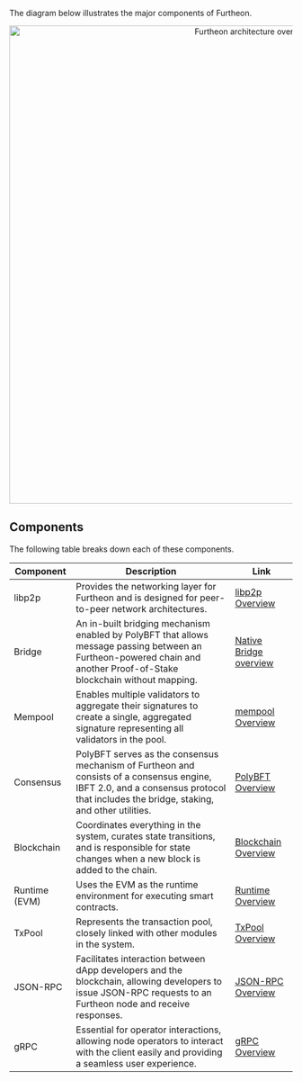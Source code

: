 The diagram below illustrates the major components of Furtheon.

<div align="center">
  <img src="/img/edge/supernets-overview.excalidraw.png" alt="Furtheon architecture overview" width="850" />
</div>

## Components

The following table breaks down each of these components.

| Component | Description | Link |
| --- | --- | --- |
| libp2p | Provides the networking layer for Furtheon and is designed for peer-to-peer network architectures. | [<ins>libp2p Overview</ins>](libp2p.md) |
| Bridge | An in-built bridging mechanism enabled by PolyBFT that allows message passing between an Furtheon-powered chain and another Proof-of-Stake blockchain without mapping. | [<ins>Native Bridge overview</ins>](bridge/overview.md) |
| Mempool | Enables multiple validators to aggregate their signatures to create a single, aggregated signature representing all validators in the pool. | [<ins>mempool Overview</ins>](mempool.md) |
| Consensus | PolyBFT serves as the consensus mechanism of Furtheon and consists of a consensus engine, IBFT 2.0, and a consensus protocol that includes the bridge, staking, and other utilities. | [<ins>PolyBFT Overview</ins>](consensus/polybft/overview.md) |
| Blockchain | Coordinates everything in the system, curates state transitions, and is responsible for state changes when a new block is added to the chain. | [<ins>Blockchain Overview</ins>](blockchain.md) |
| Runtime (EVM) | Uses the EVM as the runtime environment for executing smart contracts. | [<ins>Runtime Overview</ins>](runtime/overview.md) |
| TxPool | Represents the transaction pool, closely linked with other modules in the system. | [<ins>TxPool Overview</ins>](txpool.md) |
| JSON-RPC | Facilitates interaction between dApp developers and the blockchain, allowing developers to issue JSON-RPC requests to an Furtheon node and receive responses. | [<ins>JSON-RPC Overview</ins>](jsonrpc.md) |
| gRPC | Essential for operator interactions, allowing node operators to interact with the client easily and providing a seamless user experience. | [<ins>gRPC Overview</ins>](grpc.md) |
